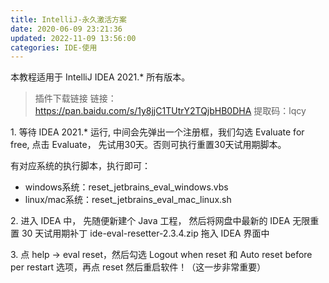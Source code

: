 ```yaml
---
title: IntelliJ-永久激活方案
date: 2020-06-09 23:21:36
updated: 2022-11-09 13:56:00
categories: IDE-使用
---
```


本教程适用于 IntelliJ IDEA 2021.* 所有版本。

> 插件下载链接
链接：<https://pan.baidu.com/s/1y8jjC1TUtrY2TQjbHB0DHA>
提取码：lqcy

1\. 等待 IDEA 2021.* 运行, 中间会先弹出一个注册框，我们勾选 Evaluate for free, 点击 Evaluate， 先试用30天。否则可执行重置30天试用期脚本。

有对应系统的执行脚本，执行即可：

* windows系统：reset_jetbrains_eval_windows.vbs
* linux/mac系统：reset_jetbrains_eval_mac_linux.sh

2\. 进入 IDEA 中， 先随便新建个 Java 工程， 然后将网盘中最新的 IDEA 无限重置 30 天试用期补丁 ide-eval-resetter-2.3.4.zip 拖入 IDEA 界面中

3\. 点 help -> eval reset，然后勾选 Logout when reset 和 Auto reset before per restart 选项，再点 reset 然后重启软件！（这一步非常重要）
